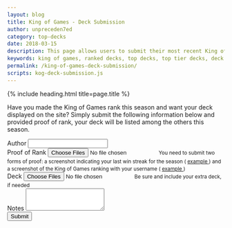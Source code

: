 ```yaml
---
layout: blog
title: King of Games - Deck Submission
author: unpreceden7ed
category: top-decks
date: 2018-03-15
description: This page allows users to submit their most recent King of Games deck to be displayed on the site, provided proof of obtaining the rank.
keywords: king of games, ranked decks, top decks, top tier decks, deck submission
permalink: /king-of-games-deck-submission/
scripts: kog-deck-submission.js
---
```


{% include heading.html title=page.title %}

<div class="section header">
    <p>Have you made the King of Games rank this season and want your deck displayed on the site? Simply submit the following information below and provided proof of rank, your deck will be listed among the others this season.
    </p>
</div>

<div class="section">
    <form id="kog-deck-submission">
        <div class="form-group">
            <label for="author">Author</label>
            <input type="text" class="form-control" id="author">
        </div>
        <div class="form-group">
            <label for="proof">Proof of Rank</label>
            <input type="file" class="form-control-file" id="proof" multiple>
            <small id="emailHelp" class="form-text text-muted">You need to submit two forms of proof: a screenshot indicating your last win streak for the season (
                <a data-src="#kog-proof-1" href="javascript:;" class="fancybox">
                    example
                </a>
            ) and a screenshot of the King of Games ranking with your username (
                <a data-src="#kog-proof-2" href="javascript:;" class="fancybox">
                    example
                </a>
            )
            </small>
        </div>
        <div class="form-group">
            <label for="deck_pics">Deck</label>
            <input type="file" class="form-control-file" id="deck_pics" multiple>
            <small id="emailHelp" class="form-text text-muted">Be sure and include your extra deck, if needed</small> 
        </div>
        <div class="form-group">
            <label for="notes">Notes</label>
            <textarea class="form-control" id="notes" rows="3"></textarea>
        </div>
        <button type="submit" class="btn btn-primary">Submit</button>
    </form>
</div>          

<div style="display: none;" id="kog-proof-1" class="kog-proof">
	<img src="/img/pages/top-decks/kog-submission/kog_proof_1.png" class="kog-proof-picture">
</div>   

<div style="display: none;" id="kog-proof-2" class="kog-proof">
	<img src="/img/pages/top-decks/kog-submission/kog_proof_2.png" class="kog-proof-picture">
</div>